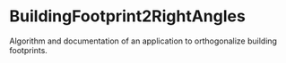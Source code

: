# BuildingFootprint2RightAngles
Algorithm and documentation of an application to orthogonalize building footprints.

